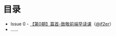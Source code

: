 # 目录

- Issue 0 - [【第0期】篇首-致敬前端早读课](./src/【第0期】篇首-致敬前端早读课.md)（[@if2er](https://github.com/if2er)）
- ……